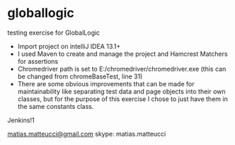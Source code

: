 # globallogic
testing exercise for GlobalLogic 

- Import project on intelliJ IDEA 13.1+
- I used Maven to create and manage the project and Hamcrest Matchers for assertions
- Chromedriver path is set to E:/chromedriver/chromedriver.exe (this can be changed from chromeBaseTest, line 31)
- There are some obvious improvements that can be made for maintainability like separating test data and page objects into their own classes, but for the purpose of this exercise I chose to just have them in the same constants class.

Jenkins!1

matias.matteucci@gmail.com
skype: matias.matteucci
